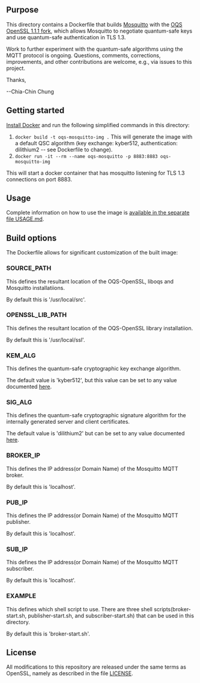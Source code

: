 ## Purpose 

This directory contains a Dockerfile that builds [Mosquitto](https://mosquitto.org) with the [OQS OpenSSL 1.1.1 fork](https://github.com/open-quantum-safe/openssl), which allows Mosquitto to negotiate quantum-safe keys and use quantum-safe authentication in TLS 1.3.

Work to further experiment with the quantum-safe algorithms using the MQTT protocol is ongoing. Questions, comments, corrections, improvements, and other contributions are welcome, e.g., via issues to this project.

Thanks,

--Chia-Chin Chung

## Getting started

[Install Docker](https://docs.docker.com/install) and run the following simplified commands in this directory:

1. `docker build -t oqs-mosquitto-img .` This will generate the image with a default QSC algorithm (key exchange: kyber512, authentication: dilithium2 -- see Dockerfile to change).
2. `docker run -it --rm --name oqs-mosquitto -p 8883:8883 oqs-mosquitto-img`

This will start a docker container that has mosquitto listening for TLS 1.3 connections on port 8883.

## Usage

Complete information on how to use the image is [available in the separate file USAGE.md](USAGE.md).

## Build options

The Dockerfile allows for significant customization of the built image:

### SOURCE_PATH

This defines the resultant location of the OQS-OpenSSL, liboqs and Mosquitto installatiions.

By default this is '/usr/local/src'.

### OPENSSL_LIB_PATH

This defines the resultant location of the OQS-OpenSSL library installatiion.

By default this is '/usr/local/ssl'.

### KEM_ALG

This defines the quantum-safe cryptographic key exchange algorithm.

The default value is 'kyber512', but this value can be set to any value documented [here](https://github.com/open-quantum-safe/openssl#key-exchange).

### SIG_ALG

This defines the quantum-safe cryptographic signature algorithm for the internally generated server and client certificates.

The default value is 'dilithium2' but can be set to any value documented [here](https://github.com/open-quantum-safe/openssl#authentication).

### BROKER_IP

This defines the IP address(or Domain Name) of the Mosquitto MQTT broker.

By default this is 'localhost'.

### PUB_IP

This defines the IP address(or Domain Name) of the Mosquitto MQTT publisher.

By default this is 'localhost'.

### SUB_IP

This defines the IP address(or Domain Name) of the Mosquitto MQTT subscriber.

By default this is 'localhost'.

### EXAMPLE

This defines which shell script to use. There are three shell scripts(broker-start.sh, publisher-start.sh, and subscriber-start.sh) that can be used in this directory.

By default this is 'broker-start.sh'.

## License

All modifications to this repository are released under the same terms as OpenSSL, namely as described in the file [LICENSE](https://github.com/open-quantum-safe/openssl/blob/OQS-OpenSSL_1_1_1-stable/LICENSE).
